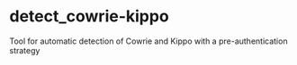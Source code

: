# detect_cowrie-kippo
Tool for automatic detection of Cowrie and Kippo with a pre-authentication strategy
